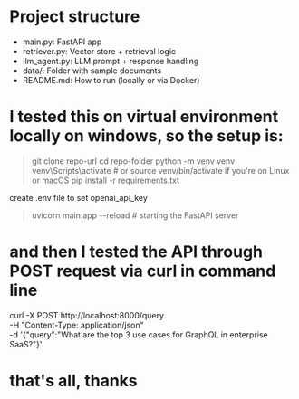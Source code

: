 # Project structure

* main.py: FastAPI app
* retriever.py: Vector store + retrieval logic
* llm_agent.py: LLM prompt + response handling
* data/: Folder with sample documents
* README.md: How to run (locally or via Docker)

# I tested this on virtual environment locally on windows, so the setup is:

> git clone repo-url
> cd repo-folder
> python -m venv venv
> venv\Scripts\activate # or source venv/bin/activate if you're on Linux or macOS
> pip install -r requirements.txt

create .env file to set openai_api_key
> uvicorn main:app --reload # starting the FastAPI server

# and then I tested the API through POST request via curl in command line
curl -X POST http://localhost:8000/query \
  -H "Content-Type: application/json" \
  -d '{"query":"What are the top 3 use cases for GraphQL in enterprise SaaS?"}'

# that's all, thanks